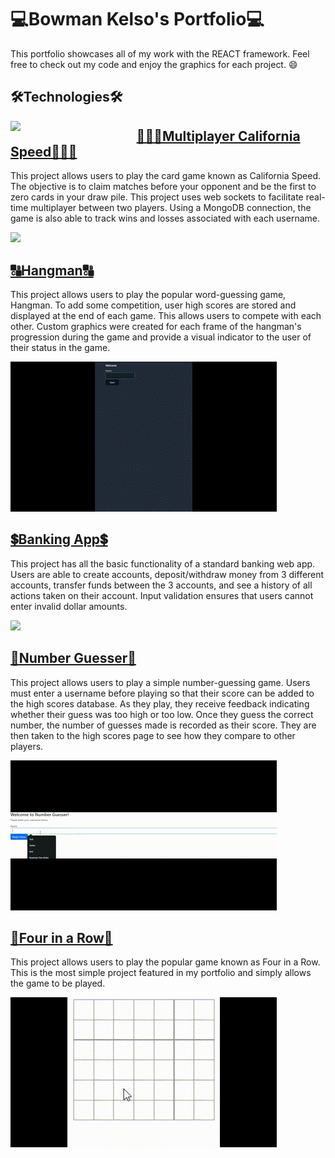 # 💻Bowman Kelso's Portfolio💻
This portfolio showcases all of my work with the REACT framework. Feel free to check out my code and enjoy the graphics for each project. :smile:

## 🛠️Technologies🛠️
<a href="https://github.com/Bowman-Kelso/github-readme-stats"><img align="left" width="40%" src="https://github-readme-stats.vercel.app/api/top-langs/?username=Bowman-Kelso&layout=compact&theme=tokyonight" /></a>

## [🧑‍🤝‍🧑Multiplayer California Speed🧑‍🤝‍🧑](https://github.com/Bowman-Kelso/Portfolio/tree/main/CaliforniaSpeed)
This project allows users to play the card game known as California Speed. The objective is to claim matches before your opponent and be the first to zero cards in your draw pile. This project uses web sockets to facilitate real-time multiplayer between two players. Using a MongoDB connection, the game is also able to track wins and losses associated with each username.

![](https://github.com/Bowman-Kelso/Portfolio/blob/main/media/CaliforniaSpeed.gif)

## [🔠Hangman🔠](https://github.com/Bowman-Kelso/Portfolio/tree/main/Hangman)
This project allows users to play the popular word-guessing game, Hangman. To add some competition, user high scores are stored and displayed at the end of each game. This allows users to compete with each other. Custom graphics were created for each frame of the hangman's progression during the game and provide a visual indicator to the user of their status in the game.

![](https://github.com/Bowman-Kelso/Portfolio/blob/main/media/Hangman.gif)

## [💲Banking App💲](https://github.com/Bowman-Kelso/Portfolio/tree/main/BankingApp)
This project has all the basic functionality of a standard banking web app. Users are able to create accounts, deposit/withdraw money from 3 different accounts, transfer funds between the 3 accounts, and see a history of all actions taken on their account. Input validation ensures that users cannot enter invalid dollar amounts.

![](https://github.com/Bowman-Kelso/Portfolio/tree/main/BankingApp)

## [🔢Number Guesser🔢](https://github.com/Bowman-Kelso/Portfolio/tree/main/NumberGuesser)
This project allows users to play a simple number-guessing game. Users must enter a username before playing so that their score can be added to the high scores database. As they play, they receive feedback indicating whether their guess was too high or too low. Once they guess the correct number, the number of guesses made is recorded as their score. They are then taken to the high scores page to see how they compare to other players.

![](https://github.com/Bowman-Kelso/Portfolio/blob/main/media/NumberGuesser.gif)

## [🔴Four in a Row🔵](https://github.com/Bowman-Kelso/Portfolio/tree/main/FourInARow)
This project allows users to play the popular game known as Four in a Row. This is the most simple project featured in my portfolio and simply allows the game to be played.

![](https://github.com/Bowman-Kelso/Portfolio/blob/main/media/FourInARow.gif)
